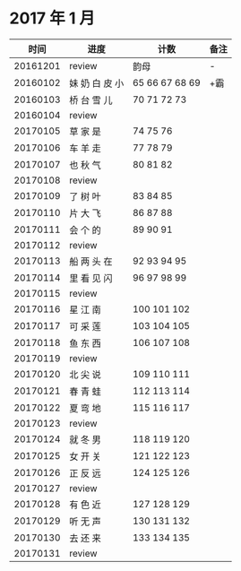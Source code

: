 # 2017 年 1 月

|时间|进度|计数|备注|
|---|---|---|---|
|20161201|review|韵母|-|
|20160102|妹 奶 白 皮 小|65 66 67 68 69|+霸|
|20160103|桥 台 雪 儿|70 71 72 73||
|20160104|review||||
|20170105|草 家 是|74 75 76||
|20170106|车 羊 走|77 78 79||
|20170107|也 秋 气|80 81 82||
|20170108|review|||
|20170109|了 树 叶|83 84 85||
|20170110|片 大 飞|86 87 88||
|20170111|会 个 的|89 90 91||
|20170112|review|||
|20170113|船 两 头 在|92 93 94 95||
|20170114|里 看 见 闪|96 97 98 99||
|20170115|review|||
|20170116|星 江 南|100 101 102||
|20170117|可 采 莲|103 104 105||
|20170118|鱼 东 西|106 107 108||
|20170119|review|||
|20170120|北 尖 说|109 110 111||
|20170121|春 青 蛙|112 113 114||
|20170122|夏 弯 地|115 116 117||
|20170123|review|||
|20170124|就 冬 男|118 119 120||
|20170125|女 开 关|121 122 123||
|20170126|正 反 远|124 125 126||
|20170127|review|||
|20170128|有 色 近|127 128 129||
|20170129|听 无 声|130 131 132||
|20170130|去 还 来|133 134 135||
|20170131|review|||